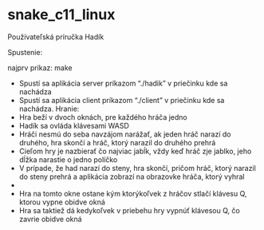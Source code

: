 # snake_c11_linux
Používateľská príručka Hadík

Spustenie:

najprv príkaz: make
-	Spustí sa aplikácia server príkazom “./hadik” v priečinku kde sa nachádza
-	Spustí sa aplikácia client príkazom “./client” v priečinku kde sa nachádza.
Hranie:
-	Hra beží v dvoch oknách, pre každého hráča jedno
-	Hadík sa ovláda klávesami WASD
-	Hráči nesmú do seba navzájom narážať, ak jeden hráč narazí do druhého, hra skončí a hráč, ktorý narazil do druhého prehrá
-	Cieľom hry je nazbierať čo najviac jabĺk, vždy keď hráč zje jablko, jeho dĺžka narastie o jedno políčko
-	V prípade, že had narazí do steny, hra skončí, pričom hráč, ktorý narazil do steny prehrá a aplikácia zobrazí na obrazovke hráča, ktorý vyhral
-	
-	Hra na tomto okne ostane kým ktorýkoľvek z hráčov stlačí klávesu Q, ktorou vypne obidve okná
-	Hra sa taktiež dá kedykoľvek v priebehu hry vypnúť klávesou Q, čo zavrie obidve okná
